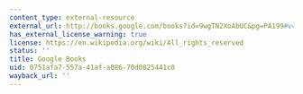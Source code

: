 ```yaml
---
content_type: external-resource
external_url: http://books.google.com/books?id=9wgTN2XoAbUC&pg=PA199#v=onepage
has_external_license_warning: true
license: https://en.wikipedia.org/wiki/All_rights_reserved
status: ''
title: Google Books
uid: 0751afa7-557a-41af-a086-70d0025441c0
wayback_url: ''
---
```

